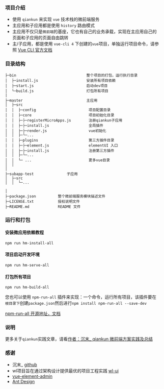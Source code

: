 ### 项目介绍

- 使用 `qiankun` 来实现 `vue` 技术栈的微前端服务
- 主应用和子应用都是使用 `history` 路由模式
- 主应用不仅只是`微前端`的基座，它也有自己的业务承载，实现在主应用自己的页面和子应用的页面自由跳转
- 主/子应用，都是使用 `vue-cli 4` 下创建的`vue`项目，单独运行项目命令，请参照 [Vue CLI 官方文档](https://cli.vuejs.org/zh/guide/prototyping.html)

### 目录结构

```
├─bin                                整个项目的打包，运行执行目录
│  ├─install.js                      安装所有项目依赖
│  ├─start.js                        启动dev项目
│  └─build.js                        打包所有项目
| 
├─master                             主应用
│  ├─src               
│  │  ├─config                        项目配置目录
│  │  ├─core                          项目初始化目录
│  │  ├─├─registerMicroApps.js        注册qiankun子应用
│  │  ├─├─install.js                  全局插件
│  │  ├─├─render.js                   vue初始化
│  │  ├─└─...           
│  │  ├─plugins                       第三方插件目录
│  │  ├─├─element.js                  elementUI 入口
│  │  ├─├─install.js                  注册第三方插件
│  │  ├─└─...            
│  │  └─ ...                          更多vue目录
│  │
│
├─subapp-test               子应用
│  ├─src                    
│  │  └─...                 

│
├─package.json          整个微前端服务模块描述文件
├─LICENSE.txt           授权说明文件
├─README.md             README 文件
```

### 运行和打包

#### 安装微应用依赖教程

 `npm run hm-install-all`

#### 项目启动开发环境

`npm run hm-serve-all`

#### 打包所有项目

`npm run hm-build-all`

您也可以使用 `npm-run-all` 插件来实现：一个命令，运行所有项目，该插件要在`根目录下`创建`package.json`然后进行`npm install npm-run-all --save-dev`

[npm-run-all 开源地址，文档](https://github.com/mysticatea/npm-run-all)

### 说明

更多关于`qiankun`实践文章，请看[作者：沉末_ qiankun 微前端方案实践及总结](https://juejin.im/post/5ed73b73e51d4578724e3fa4?from=groupmessage)


### 感谢

- 沉末_ [github](https://github.com/gongshun)
- wl项目旨在通过架构设计提供最优的项目工程实践 [wl-ui](https://github.com/wl-ui)
- [vue-element-admin](https://panjiachen.github.io/vue-element-admin-site/zh/)
- [Ant Design](https://ant.design/index-cn)